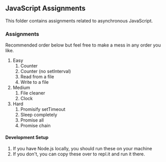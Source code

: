 ## JavaScript Assignments

This folder contains assignments related to asynchronous JavaScript.

### Assignments

Recommended order below but feel free to make a mess in any order you like.

1. Easy
    1. Counter
    2. Counter (no setInterval)
    3. Read from a file
    4. Write to a file
2. Medium
    1. File cleaner
    2. Clock
3. Hard
    1. Promisify setTimeout
    2. Sleep completely
    3. Promise all
    4. Promise chain

#### Development Setup

1. If you have Node.js locally, you should run these on your machine
2. If you don't, you can copy these over to repl.it and run it there.
